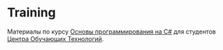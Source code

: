 Training
========

Материалы по курсу [Основы программирования на C#](http://www.tc.belhard.com/courselist/kursy-C-sharp.php) для студентов [Центра Обучающих Технологий](http://tc.belhard.com).
